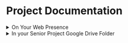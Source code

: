 # Project Documentation

<details>

<summary>On Your Web Presence</summary>

Either a dedicated senior project website or web page on your portfolio website.

Image documentation (for all students)

* _**at least**_ 1 to 3 images of your project&#x20;

Video and/or audio documentation (varies by student)

* If creating a **screen-based, digital application** (website, mobile app, game, etc.), create video documentation by screen capturing a user interacting with your digital project. Try [Loom](https://www.loom.com) for video and audio capture.
* If creating a **physical object, musical instrument, physical game, or interactive installation**, create video documentation of a user interacting with your physical project.
* If creating a **performance or event**, please provide video documentation of the performance or event.
* If creating any sort of **moving image** (animation, film, motion graphics, video web series, etc.), please provide compressed video files of your moving image.
* If creating an audio **podcas**t, provide mp3s of all podcasts.
* If creating any **print** medium, provide an original copy of it or provide a digital copy of it.

</details>

<details>

<summary>In your Senior Project Google Drive Folder</summary>

Upload to a folder labeled "Project Documentation" for your [end of semester deliverables](end\_of\_semester\_deliverables.md).

Image documentation (for all students)

* _**at least**_ 1 to 3, hi-res images of your project (RAW preferably or 300dpi)

Video and/or audio documentation (varies by student)

* If creating a **screen-based, digital application** (website, mobile app, game, etc.), create video documentation by screen capturing a user interacting with your digital project. Try [Loom](https://www.loom.com) for video and audio capture.
* If creating a **physical object, musical instrument, physical game, or interactive installation**, create video documentation of a user interacting with your physical project.
* If creating a **performance or event**, please provide video documentation of the performance or event.
* If creating any sort of **moving image** (animation, film, motion graphics, video web series, etc.), please provide compressed video files of your moving image.
* If creating an audio **podcas**t, provide mp3s of all podcasts.
* If creating any **print** medium, provide an original copy of it or provide a digital copy of it.

</details>

